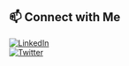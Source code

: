 






















## 📫 Connect with Me

[![LinkedIn](https://img.shields.io/badge/LinkedIn-blue?style=for-the-badge&logo=linkedin)](https://www.linkedin.com/in/muskan-kumari-4a5370329)  
[![Twitter](https://img.shields.io/badge/GitHub-black?style=for-the-badge&logo=github)](https://github.com/Muskan-2005-coder)  
